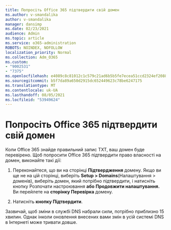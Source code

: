 ```yaml
---
title: Попросіть Office 365 підтвердити свій домен
ms.author: v-smandalika
author: v-smandalika
manager: dansimp
ms.date: 02/23/2021
audience: Admin
ms.topic: article
ms.service: o365-administration
ROBOTS: NOINDEX, NOFOLLOW
localization_priority: Normal
ms.collection: Adm_O365
ms.custom:
- "9002531"
- "7375"
ms.openlocfilehash: e4089c8c81012c1c579c21ad6b5b5fe7ecea51ccd2324ef208818bb7242e4af4
ms.sourcegitcommit: b5f7da89a650d2915dc652449623c78be6247175
ms.translationtype: MT
ms.contentlocale: uk-UA
ms.lasthandoff: 08/05/2021
ms.locfileid: "53949624"
---
```

# <a name="ask-office-365-to-verify-your-domain"></a>Попросіть Office 365 підтвердити свій домен

Коли Office 365 знайде правильний запис TXT, ваш домен буде перевірено. Щоб попросити Office 365 підтвердити право власності на домен, виконайте такі дії:

1. Переконайтеся, що ви на сторінці **Підтвердження** домену. Якщо ви ще не на цій сторінці, виберіть **Setup > Domains**(Налаштування > доменів), виберіть домен, який потрібно підтвердити, і натисніть кнопку Розпочати настроювання **або** **Продовжити налаштування.** Ви перейлете на **сторінку Перевірка** домену.

2. Натисніть **кнопку Підтвердити**.

Зазвичай, щоб зміни в службі DNS набрали сили, потрібно приблизно 15 хвилин. Однак інколи оновлення внесених вами змін в усій системі DNS в Інтернеті може тривати довше.

